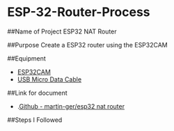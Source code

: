 # ESP-32-Router-Process

##Name of Project
ESP32 NAT Router

##Purpose
Create a ESP32 router using the ESP32CAM

##Equipment
* [ESP32CAM](https://www.amazon.com/Aideepen-ESP32-CAM-Bluetooth-ESP32-CAM-MB-Arduino/dp/B08P2578LV/ref=sr_1_3?crid=1BAUMILEHGHYA&keywords=ESP32+CAM&qid=1678902156&sprefix=esp32+cam%2Caps%2C127&sr=8-3)
* [USB Micro Data Cable](https://www.amazon.com/AmazonBasics-Male-Micro-Cable-Black/dp/B0711PVX6Z/ref=sr_1_1_ffob_sspa?crid=DO75SIR3SOBU&keywords=micro+usb+data+cable&qid=1678902219&sprefix=Micro+USB+data%2Caps%2C119&sr=8-1-spons&psc=1&spLa=ZW5jcnlwdGVkUXVhbGlmaWVyPUEyODVZTFRIVTQ3WFhUJmVuY3J5cHRlZElkPUEwMDU4NDczMkU3RTJKNllMTkpJSCZlbmNyeXB0ZWRBZElkPUEwMTg1MTU1MjBZR042R1ZLNTUzUCZ3aWRnZXROYW1lPXNwX2F0ZiZhY3Rpb249Y2xpY2tSZWRpcmVjdCZkb05vdExvZ0NsaWNrPXRydWU=)

##Link for document
- .[Github - martin-ger/esp32 nat router](https://github.com/MichaelCaban/My-Notes-of-ESP-Project)

##Steps I Followed
